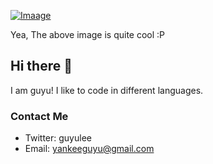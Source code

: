 [![Imaage](https://img-blog.csdnimg.cn/20200815144934743.jpg?x-oss-process=image/watermark,type_ZmFuZ3poZW5naGVpdGk,shadow_10,text_aHR0cHM6Ly9ibG9nLmNzZG4ubmV0L3RvbWF0b2xlZTIyMQ==,size_16,color_FFFFFF,t_70#pic_center)](https://github.com/yankeeguyu)


Yea, The above image is quite cool :P

## Hi there 👋
I am guyu! I like to code in different languages.


### Contact Me
- Twitter: guyulee
- Email: yankeeguyu@gmail.com
